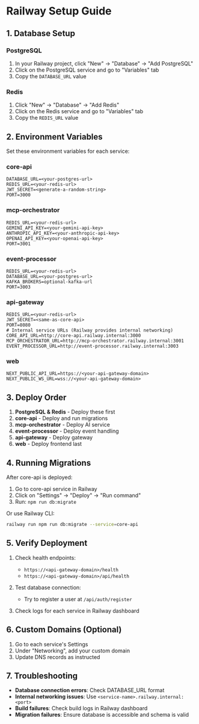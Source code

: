 # Railway Setup Guide

## 1. Database Setup

### PostgreSQL
1. In your Railway project, click "New" → "Database" → "Add PostgreSQL"
2. Click on the PostgreSQL service and go to "Variables" tab
3. Copy the `DATABASE_URL` value

### Redis
1. Click "New" → "Database" → "Add Redis"
2. Click on the Redis service and go to "Variables" tab
3. Copy the `REDIS_URL` value

## 2. Environment Variables

Set these environment variables for each service:

### core-api
```
DATABASE_URL=<your-postgres-url>
REDIS_URL=<your-redis-url>
JWT_SECRET=<generate-a-random-string>
PORT=3000
```

### mcp-orchestrator
```
REDIS_URL=<your-redis-url>
GEMINI_API_KEY=<your-gemini-api-key>
ANTHROPIC_API_KEY=<your-anthropic-api-key>
OPENAI_API_KEY=<your-openai-api-key>
PORT=3001
```

### event-processor
```
REDIS_URL=<your-redis-url>
DATABASE_URL=<your-postgres-url>
KAFKA_BROKERS=optional-kafka-url
PORT=3003
```

### api-gateway
```
REDIS_URL=<your-redis-url>
JWT_SECRET=<same-as-core-api>
PORT=8080
# Internal service URLs (Railway provides internal networking)
CORE_API_URL=http://core-api.railway.internal:3000
MCP_ORCHESTRATOR_URL=http://mcp-orchestrator.railway.internal:3001
EVENT_PROCESSOR_URL=http://event-processor.railway.internal:3003
```

### web
```
NEXT_PUBLIC_API_URL=https://<your-api-gateway-domain>
NEXT_PUBLIC_WS_URL=wss://<your-api-gateway-domain>
```

## 3. Deploy Order

1. **PostgreSQL & Redis** - Deploy these first
2. **core-api** - Deploy and run migrations
3. **mcp-orchestrator** - Deploy AI service
4. **event-processor** - Deploy event handling
5. **api-gateway** - Deploy gateway
6. **web** - Deploy frontend last

## 4. Running Migrations

After core-api is deployed:

1. Go to core-api service in Railway
2. Click on "Settings" → "Deploy" → "Run command"
3. Run: `npm run db:migrate`

Or use Railway CLI:
```bash
railway run npm run db:migrate --service=core-api
```

## 5. Verify Deployment

1. Check health endpoints:
   - `https://<api-gateway-domain>/health`
   - `https://<api-gateway-domain>/api/health`

2. Test database connection:
   - Try to register a user at `/api/auth/register`

3. Check logs for each service in Railway dashboard

## 6. Custom Domains (Optional)

1. Go to each service's Settings
2. Under "Networking", add your custom domain
3. Update DNS records as instructed

## 7. Troubleshooting

- **Database connection errors**: Check DATABASE_URL format
- **Internal networking issues**: Use `<service-name>.railway.internal:<port>`
- **Build failures**: Check build logs in Railway dashboard
- **Migration failures**: Ensure database is accessible and schema is valid